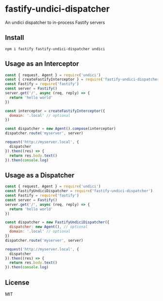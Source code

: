 # fastify-undici-dispatcher

An undici dispatcher to in-process Fastify servers

## Install

```
npm i fastify fastify-undici-dispatcher undici
```

## Usage as an Interceptor

```js
const { request, Agent } = require('undici')
const { createFastifyInterceptor } = require('fastify-undici-dispatcher')
const Fastify = require('fastify')
const server = Fastify()
server.get('/', async (req, reply) => {
  return 'hello world'
})

const interceptor = createFastifyInterceptor({
  domain: '.local' // optional
})

const dispatcher = new Agent().compose(interceptor)
dispatcher.route('myserver', server)

request('http://myserver.local', {
  dispatcher
}).then((res) => {
  return res.body.text()
}).then(console.log)
```

## Usage as a Dispatcher

```js
const { request, Agent } = require('undici')
const FastifyUndiciDispatcher = require('fastify-undici-dispatcher')
const Fastify = require('fastify')
const server = Fastify()
server.get('/', async (req, reply) => {
  return 'hello world'
})

const dispatcher = new FastifyUndiciDispatcher({
  dispatcher: new Agent(), // optional
  domain: '.local' // optional
})
dispatcher.route('myserver', server)

request('http://myserver.local', {
  dispatcher
}).then((res) => {
  return res.body.text()
}).then(console.log)
```

## License

MIT
